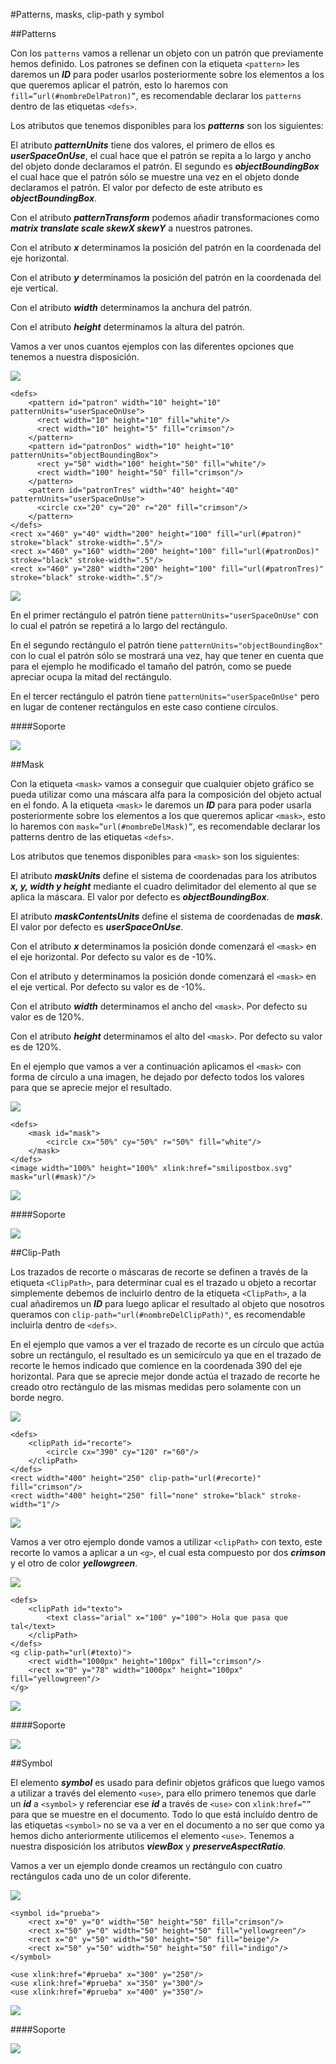 #Patterns, masks, clip-path y symbol

##Patterns

Con los `patterns` vamos a rellenar un objeto con un patrón que previamente hemos definido. Los patrones se definen con la etiqueta `<pattern>` les daremos un ***ID*** para poder usarlos posteriormente sobre los elementos a los que queremos aplicar el patrón, esto lo haremos con `fill=”url(#nombreDelPatron)”`, es recomendable declarar los `patterns` dentro de las etiquetas `<defs>`.

Los atributos que tenemos disponibles para los ***patterns*** son los siguientes:

El atributo ***patternUnits*** tiene dos valores, el primero de ellos es ***userSpaceOnUse***, el cual hace que el patrón se repita a lo largo y ancho del objeto donde declaramos el patrón. El segundo es ***objectBoundingBox*** el cual hace que el patrón sólo se muestre una vez en el objeto  donde declaramos el patrón. El valor por defecto de este atributo es ***objectBoundingBox***.

Con el atributo ***patternTransform*** podemos añadir transformaciones como ***matrix translate scale skewX skewY*** a nuestros patrones.

Con el atributo ***x*** determinamos la posición del patrón en la coordenada del eje horizontal.

Con el atributo ***y*** determinamos la posición del patrón en la coordenada del eje vertical.

Con el atributo ***width*** determinamos la anchura del patrón.

Con el atributo ***height*** determinamos la altura del patrón.

Vamos a ver unos cuantos ejemplos con las diferentes opciones que tenemos a nuestra disposición.

![](https://github.com/jorgeatgu/scalable/blob/master/images/Capitulo-9/Capitulo-9-patterns.jpg)


~~~~~~~
<defs>
	<pattern id="patron" width="10" height="10" patternUnits="userSpaceOnUse">
	  <rect width="10" height="10" fill="white"/>
	  <rect width="10" height="5" fill="crimson"/>
	</pattern>
	<pattern id="patronDos" width="10" height="10" patternUnits="objectBoundingBox">
	  <rect y="50" width="100" height="50" fill="white"/>
	  <rect width="100" height="50" fill="crimson"/>
	</pattern>
	<pattern id="patronTres" width="40" height="40" patternUnits="userSpaceOnUse">
	  <circle cx="20" cy="20" r="20" fill="crimson"/>
	</pattern>
</defs>
<rect x="460" y="40" width="200" height="100" fill="url(#patron)" stroke="black" stroke-width=".5"/>
<rect x="460" y="160" width="200" height="100" fill="url(#patronDos)" stroke="black" stroke-width=".5"/>
<rect x="460" y="280" width="200" height="100" fill="url(#patronTres)" stroke="black" stroke-width=".5"/>
~~~~~~~
[![](https://github.com/jorgeatgu/scalable/blob/master/images/logo-codepen.jpg)](http://codepen.io/jorgeatgu/details/EFycv/)

En el primer rectángulo el patrón tiene `patternUnits="userSpaceOnUse"` con lo cual el patrón se repetirá a lo largo del rectángulo.

En el segundo rectángulo el patrón tiene `patternUnits="objectBoundingBox"` con lo cual el patrón sólo se mostrará una vez, hay que tener en cuenta que para el ejemplo he modificado el tamaño del patrón, como se puede apreciar ocupa la mitad del rectángulo.

En el tercer rectángulo el patrón tiene `patternUnits="userSpaceOnUse"` pero en lugar de contener rectángulos en este caso contiene círculos.

####Soporte

![](images/soporte/primera.jpg)

##Mask

Con la etiqueta `<mask>` vamos a conseguir que cualquier objeto gráfico se pueda utilizar como una máscara alfa para la composición del objeto actual en el fondo. A la etiqueta `<mask>` le daremos un ***ID*** para para poder usarla posteriormente sobre los elementos a los que queremos aplicar `<mask>`, esto lo haremos con `mask=”url(#nombreDelMask)”`, es recomendable declarar los patterns dentro de las etiquetas `<defs>`.

Los atributos que tenemos disponibles para `<mask>` son los siguientes:

El atributo ***maskUnits*** define el sistema de coordenadas para los atributos ***x, y, width y height***  mediante el cuadro delimitador del elemento al que se aplica la máscara. El valor por defecto es ***objectBoundingBox***.

El atributo ***maskContentsUnits*** define el sistema de coordenadas de ***mask***. El valor por defecto es ***userSpaceOnUse***.

Con el atributo ***x*** determinamos la posición donde comenzará el `<mask>` en el eje horizontal. Por defecto su valor es de -10%.

Con el atributo y determinamos la posición donde comenzará el `<mask>` en el eje vertical. Por defecto su valor es de -10%.

Con el atributo ***width*** determinamos el ancho del `<mask>`. Por defecto su valor es de 120%.

Con el atributo ***height*** determinamos el alto del `<mask>`. Por defecto su valor es de 120%.

En el ejemplo que vamos a ver a continuación aplicamos el `<mask>` con forma de círculo a una imagen, he dejado por defecto todos los valores para que se aprecie mejor el resultado.

![](https://github.com/jorgeatgu/scalable/blob/master/images/Capitulo-9/Capitulo-9-mask.jpg)


~~~~~~~
<defs>
	<mask id="mask">
		<circle cx="50%" cy="50%" r="50%" fill="white"/>
	</mask>
</defs>
<image width="100%" height="100%" xlink:href="smilipostbox.svg" mask="url(#mask)"/>
~~~~~~~
[![](https://github.com/jorgeatgu/scalable/blob/master/images/logo-codepen.jpg)](http://codepen.io/jorgeatgu/details/egqKC/)

####Soporte

![](images/soporte/primera.jpg)

##Clip-Path

Los trazados de recorte o máscaras de recorte se definen a través de la etiqueta `<ClipPath>`, para determinar cual es el trazado u objeto a recortar simplemente debemos de incluirlo dentro de la etiqueta `<ClipPath>`, a la cual añadiremos un ***ID*** para luego aplicar el resultado al objeto que nosotros queramos con `clip-path="url(#nombreDelClipPath)"`, es recomendable incluirla dentro de `<defs>`.

En el ejemplo que vamos a ver el trazado de recorte es un círculo que actúa sobre un rectángulo, el resultado es un semicírculo ya que en el trazado de recorte le hemos indicado que comience en la coordenada 390 del eje horizontal. Para que se aprecie mejor donde actúa el trazado de recorte he creado otro rectángulo de las mismas medidas pero solamente con un borde negro.

![](https://github.com/jorgeatgu/scalable/blob/master/images/Capitulo-9/Capitulo-9-clipPath.jpg)


~~~~~~~
<defs>
	<clipPath id="recorte">
		<circle cx="390" cy="120" r="60"/>
	</clipPath>
</defs>
<rect width="400" height="250" clip-path="url(#recorte)" fill="crimson"/>
<rect width="400" height="250" fill="none" stroke="black" stroke-width="1"/>
~~~~~~~
[![](https://github.com/jorgeatgu/scalable/blob/master/images/logo-codepen.jpg)](http://codepen.io/jorgeatgu/details/bBaez/)


Vamos a ver otro ejemplo donde vamos a utilizar `<clipPath>` con texto, este recorte lo vamos a aplicar a un `<g>`, el cual esta compuesto por dos ***crimson*** y el otro de color ***yellowgreen***.

![](https://github.com/jorgeatgu/scalable/blob/master/images/Capitulo-9/Capitulo-9-clipPathtexto.jpg)


~~~~~~~
<defs>
	<clipPath id="texto">
		<text class="arial" x="100" y="100"> Hola que pasa que tal</text>
	</clipPath>
</defs>
<g clip-path="url(#texto)">
    <rect width="1000px" height="100px" fill="crimson"/>
    <rect x="0" y="78" width="1000px" height="100px" fill="yellowgreen"/>
</g>
~~~~~~~
[![](https://github.com/jorgeatgu/scalable/blob/master/images/logo-codepen.jpg)](http://codepen.io/jorgeatgu/details/DuErx/)

####Soporte

![](images/soporte/primera.jpg)

##Symbol

El elemento ***symbol*** es usado para definir objetos gráficos que luego vamos a utilizar a través del elemento `<use>`, para ello primero tenemos que darle un ***id*** a `<symbol>` y referenciar ese ***id*** a través de `<use>` con `xlink:href=””` para que se muestre en el documento. Todo lo que está incluído dentro de las etiquetas `<symbol>` no se va a ver en el documento a no ser que como ya hemos dicho anteriormente utilicemos el elemento `<use>`. Tenemos a nuestra disposición los atributos ***viewBox*** y ***preserveAspectRatio***.

Vamos a ver un ejemplo donde creamos un rectángulo con cuatro rectángulos cada uno de un color diferente.

![](https://github.com/jorgeatgu/scalable/blob/master/images/Capitulo-9/Capitulo-9-symbol.jpg)


~~~~~~~
<symbol id="prueba">
	<rect x="0" y="0" width="50" height="50" fill="crimson"/>
	<rect x="50" y="0" width="50" height="50" fill="yellowgreen"/>
	<rect x="0" y="50" width="50" height="50" fill="beige"/>
	<rect x="50" y="50" width="50" height="50" fill="indigo"/>
</symbol>

<use xlink:href="#prueba" x="300" y="250"/>
<use xlink:href="#prueba" x="350" y="300"/>
<use xlink:href="#prueba" x="400" y="350"/>

~~~~~~~
[![](https://github.com/jorgeatgu/scalable/blob/master/images/logo-codepen.jpg)](http://codepen.io/jorgeatgu/details/iwCuk/)

####Soporte

![](images/soporte/primera.jpg)